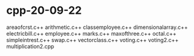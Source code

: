# cpp-20-09-22
areaofcrst.c++
arithmetic.c++
classemployee.c++
dimensionalarray.c++
electricbill.c++
employee.c++
marks.c++
maxofthree.c++
octal.c++
simpleintrest.c++
swap.c++
vectorclass.c++
voting.c++
voting2.c++
multiplication2.cpp
